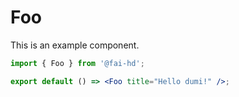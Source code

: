 # Foo

This is an example component.

```jsx
import { Foo } from '@fai-hd';

export default () => <Foo title="Hello dumi!" />;
```
